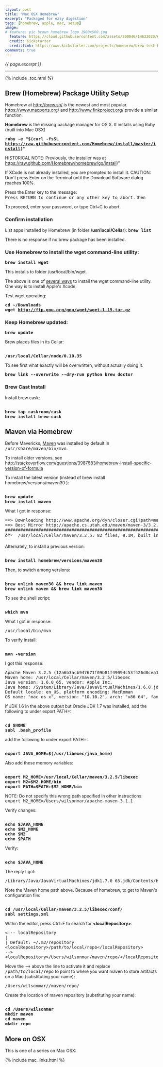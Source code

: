 ```yaml
---
layout: post
title: "Mac OSX Homebrew"
excerpt: "Packaged for easy digestion"
tags: [homebrew, apple, mac, setup]
image:
# feature: pic brown homebrew logo 1900x500.jpg
  feature: https://cloud.githubusercontent.com/assets/300046/14622020/60672448-0584-11e6-8202-41c36ba82d04.jpg
  credit: Kickstarter
  creditlink: https://www.kickstarter.com/projects/homebrew/brew-test-bot
comments: true
---
```

<i>{{ page.excerpt }}</i>
<hr />

{% include _toc.html %}


<a id="HomebrewSetupz"></a>

## Brew (Homebrew) Package Utility Setup

Homebrew 
at <a target="_blank" href="http://brew.sh/">
http://brew.sh/</a>
is the newest and most popular.
https://www.macports.org/ and
http://www.finkproject.org/
provide a similar function.

<strong>Homebrew</strong> is the missing package manager for OS X.
It installs using Ruby (built into Mac OSX)


<tt><strong>
ruby -e "$(curl -fsSL https://raw.githubusercontent.com/Homebrew/install/master/install)"
</strong></tt>

HISTORICAL NOTE: Previously, the installer 
was at https://raw.github.com/Homebrew/homebrew/go/install)"

If XCode is not already installed, you are prompted
to install it.
CAUTION: Don't press Enter on the Terminal until the Download Software dialog reaches 100%.

Press the Enter key to the message:
<br /><tt>Press RETURN to continue or any other key to abort.</tt> then

To proceed, enter your password, or type Ctrl+C to abort.


<h3> Confirm installation </h3>

List apps installed by Homebrew (in folder 
<strong>/usr/local/Cellar</strong>):
<tt><strong>brew list</strong></tt>

There is no response if no brew package has been installed.

<h3>
Use Homebrew to install the wget command-line utility:
</h3>
<tt><strong>brew install wget</strong></tt>

This installs to folder /usr/local/bin/wget.

The above is one of <a target="_blank" href="http://coolestguidesontheplanet.com/install-and-configure-wget-on-os-x/"> 
several ways</a> to install the wget command-line utility.
One way is to install Apple's Xcode.


Test wget operating:

<tt><strong>cd ~/Downloads
<br />wget http://ftp.gnu.org/gnu/wget/wget-1.15.tar.gz
</strong></tt>

<h3>
Keep Homebrew updated:
</h3>

<tt><strong>brew update</strong></tt>


Brew places files in its Cellar:
<pre><strong>
/usr/local/Cellar/node/0.10.35
</strong></pre>

To see first what exactly will be overwritten, without actually doing it.

<tt><strong>
brew link --overwrite --dry-run python 
</strong></tt>
<tt><strong>
brew doctor
</strong></tt>



<h3> Brew Cast Install </h3>

Install brew cask:
<pre><strong>
brew tap caskroom/cask
brew install brew-cask
</strong></pre>





<a id="MavenSetupz"></a>

##  Maven via Homebrew 


Before Mavericks, 
<a target="_blank" href="http://maven.apache.org/">
Maven</a> was installed by default in <tt>/usr/share/maven/bin/mvn</tt>.

To install older versions, see http://stackoverflow.com/questions/3987683/homebrew-install-specific-version-of-formula


To install the latest version (instead of brew install homebrew/versions/maven30 ):
<pre><strong>
brew update
brew install maven
</strong></pre>
What I got in response:
<pre>
==> Downloading http://www.apache.org/dyn/closer.cgi?path=maven/maven-3/3.2.5/bi
==> Best Mirror http://apache.cs.utah.edu/maven/maven-3/3.2.5/binaries/apache-ma
######################################################################## 100.0%
ðŸº  /usr/local/Cellar/maven/3.2.5: 82 files, 9.1M, built in 66 seconds
</pre>

Alternately, to install a previous version:
<pre><strong>
brew install homebrew/versions/maven30
</strong></pre>
Then, to switch among versions:
<pre><strong>
brew unlink maven30 && brew link maven
brew unlink maven && brew link maven30
</strong></pre>


To see the shell script:
<pre><strong>
which mvn
</strong></pre>
What I got in response:
<pre>
/usr/local/bin/mvn
</pre>


To verify install:
<pre><strong>
mvn -version
</strong></pre>
I got this response:
<pre>
Apache Maven 3.2.5 (12a6b3acb947671f09b81f49094c53f426d8cea1; 2014-12-14T10:29:23-07:00)
Maven home: /usr/local/Cellar/maven/3.2.5/libexec
Java version: 1.6.0_65, vendor: Apple Inc.
Java home: /System/Library/Java/JavaVirtualMachines/1.6.0.jdk/Contents/Home
Default locale: en_US, platform encoding: MacRoman
OS name: "mac os x", version: "10.10.2", arch: "x86_64", family: "mac"
</pre>

If JDK 1.6 in the above output but Oracle JDK 1.7 was installed,
add the following to under export PATH=:
<pre><strong>
cd $HOME
subl .bash_profile
</strong></pre>
add the following to under export PATH=:
<pre><strong>
export JAVA_HOME=$(/usr/libexec/java_home)
</strong></pre>

Also add these memory variables:
<pre><strong>
export M2_HOME=/usr/local/Cellar/maven/3.2.5/libexec
export M2=$M2_HOME/bin
export PATH=$PATH:$M2_HOME/bin
</strong></pre>

NOTE: Do not specify this wrong path specified in other instructions:
<tt>export M2_HOME=/Users/wilsonmar/apache-maven-3.1.1</tt>

Verify changes:
<pre><strong>
echo $JAVA_HOME
echo $M2_HOME
echo $M2
echo $PATH
</strong></pre>


Verify:
<pre><strong>
echo $JAVA_HOME
</strong></pre>
The reply I got:
<pre>
/Library/Java/JavaVirtualMachines/jdk1.7.0_65.jdk/Contents/Home
</pre>

Note the Maven home path above. 
Because of homebrew, to get to Maven's configuration file:
<pre><strong>
cd /usr/local/Cellar/maven/3.2.5/libexec/conf/
subl settings.xml
</strong></pre>

Within the editor, press Ctrl+F to search for <strong>&LT;localRepository&GT;</strong>.
<pre>
&LT;!-- localRepository
|
| Default: ~/.m2/repository
&LT;localRepository>/path/to/local/repo&LT;/localRepository>
-->
&LT;localRepository>/Users/wilsonmar/maven/repo/&LT;/localRepository>
</pre>
Move the --> above the line to activate it and
replace <tt>/path/to/local/repo</tt> to point to where
you want maven to store artifacts on a Mac (substituting your name):
<pre>
/Users/wilsonmar//maven/repo/
</pre>

Create the location of maven repository (substituting your name):
<pre><strong>
cd /Users/wilsonmar
mkdir maven
cd maven
mkdir repo
</strong></pre>


## More on OSX

This is one of a series on Mac OSX:

{% include mac_links.html %}
